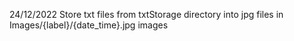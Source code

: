 24/12/2022
Store txt files from txtStorage directory into jpg files in 
Images/{label}/{date_time}.jpg images
